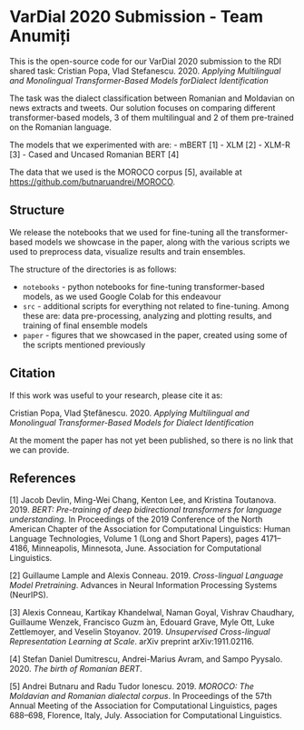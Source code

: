 # VarDial 2020 Submission - Team Anumiți

This is the open-source code for our VarDial 2020 submission to the RDI shared task: Cristian Popa, Vlad Stefanescu. 2020. _Applying Multilingual and Monolingual Transformer-Based Models forDialect Identification_

The task was the dialect classification between Romanian and Moldavian on news extracts and tweets. Our solution focuses on comparing different transformer-based models, 3 of them multilingual and 2 of them pre-trained on the Romanian language.

The models that we experimented with are:
    - mBERT [1]
    - XLM [2]
    - XLM-R [3]
    - Cased and Uncased Romanian BERT [4]
    
The data that we used is the MOROCO corpus [5], available at https://github.com/butnaruandrei/MOROCO.

## Structure
    
We release the notebooks that we used for fine-tuning all the transformer-based models we showcase in the paper, along with the various scripts we used to preprocess data, visualize results and train ensembles.

The structure of the directories is as follows:
- `notebooks` - python notebooks for fine-tuning transformer-based models, as we used Google Colab for this endeavour
- `src` - additional scripts for everything not related to fine-tuning. Among these are: data pre-processing, analyzing and plotting results, and training of final ensemble models 
- `paper` - figures that we showcased in the paper, created using some of the scripts mentioned previously

## Citation

If this work was useful to your research, please cite it as:

Cristian Popa, Vlad Ștefănescu. 2020. _Applying Multilingual and Monolingual Transformer-Based Models for Dialect Identification_

At the moment the paper has not yet been published, so there is no link that we can provide.

## References

[1] Jacob Devlin, Ming-Wei Chang, Kenton Lee, and Kristina Toutanova. 2019. _BERT: Pre-training of deep bidirectional transformers for language understanding_. In Proceedings of the 2019 Conference of the North American Chapter of the Association for Computational Linguistics: Human Language Technologies, Volume 1 (Long and Short Papers), pages 4171–4186, Minneapolis, Minnesota, June. Association for Computational Linguistics.

[2] Guillaume Lample and Alexis Conneau. 2019. _Cross-lingual Language Model Pretraining_. Advances in Neural Information Processing Systems (NeurIPS).

[3] Alexis Conneau, Kartikay Khandelwal, Naman Goyal, Vishrav Chaudhary, Guillaume Wenzek, Francisco Guzm ́an, Edouard Grave, Myle Ott, Luke Zettlemoyer, and Veselin Stoyanov. 2019. _Unsupervised Cross-lingual Representation Learning at Scale_. arXiv preprint arXiv:1911.02116.

[4] Stefan Daniel Dumitrescu, Andrei-Marius Avram, and Sampo Pyysalo. 2020. _The birth of Romanian BERT_.

[5] Andrei Butnaru and Radu Tudor Ionescu. 2019. _MOROCO: The Moldavian and Romanian dialectal corpus_. In Proceedings of the 57th Annual Meeting of the Association for Computational Linguistics, pages 688–698, Florence, Italy, July. Association for Computational Linguistics.
